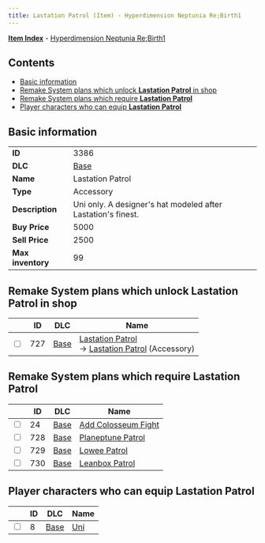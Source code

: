 ```yaml
---
title: Lastation Patrol (Item) - Hyperdimension Neptunia Re;Birth1
---
```


[**Item Index**](/neptunia/rb1/item/index.html) - [Hyperdimension Neptunia Re;Birth1](/neptunia/rb1)

## Contents

- [Basic information](#basic-information)
- [Remake System plans which unlock **Lastation Patrol** in shop](#remake-system-plans-which-unlock-lastation-patrol-in-shop)
- [Remake System plans which require **Lastation Patrol**](#remake-system-plans-which-require-lastation-patrol)
- [Player characters who can equip **Lastation Patrol**](#player-characters-who-can-equip-lastation-patrol)
## Basic information

|   |   |
| -- | -- |
| **ID** | 3386 |
| **DLC** | [Base](/neptunia/rb1/dlc/1-base.html) |
| **Name** | Lastation Patrol |
| **Type** | Accessory |
| **Description** | Uni only. A designer's hat modeled after Lastation's finest. |
| **Buy Price** | 5000 |
| **Sell Price** | 2500 |
| **Max inventory** | 99 |


## Remake System plans which unlock **Lastation Patrol** in shop

|    | ID | DLC | Name |
| -- | -- | --- | ---- |
| <input type="checkbox" id="rb1-remake-1-727" class="trackbox" /> | 727 | [Base](/neptunia/rb1/dlc/1-base.html) | [Lastation Patrol](/neptunia/rb1/remake/1-727-lastation-patrol.html)<br /> → [Lastation Patrol](/neptunia/rb1/item/1-3386-lastation-patrol.html) (Accessory) |


## Remake System plans which require **Lastation Patrol**

|    | ID | DLC | Name |
| -- | -- | --- | ---- |
| <input type="checkbox" id="rb1-quest-1-24" class="trackbox" /> | 24 | [Base](/neptunia/rb1/dlc/1-base.html) | [Add Colosseum Fight](/neptunia/rb1/quest/1-24-add-colosseum-fight.html) |
| <input type="checkbox" id="rb1-quest-1-728" class="trackbox" /> | 728 | [Base](/neptunia/rb1/dlc/1-base.html) | [Planeptune Patrol](/neptunia/rb1/quest/1-728-planeptune-patrol.html) |
| <input type="checkbox" id="rb1-quest-1-729" class="trackbox" /> | 729 | [Base](/neptunia/rb1/dlc/1-base.html) | [Lowee Patrol](/neptunia/rb1/quest/1-729-lowee-patrol.html) |
| <input type="checkbox" id="rb1-quest-1-730" class="trackbox" /> | 730 | [Base](/neptunia/rb1/dlc/1-base.html) | [Leanbox Patrol](/neptunia/rb1/quest/1-730-leanbox-patrol.html) |


## Player characters who can equip **Lastation Patrol**

|    | ID | DLC | Name |
| -- | -- | --- | ---- |
| <input type="checkbox" id="rb1-player-1-8" class="trackbox" /> | 8 | [Base](/neptunia/rb1/dlc/1-base.html) | [Uni](/neptunia/rb1/player/1-8-uni.html) |
